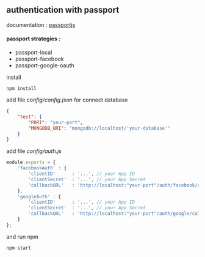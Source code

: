 ## authentication with passport
documentation : [passportjs](http://passportjs.org/docs)

#### passport strategies :
* passport-local
* passport-facebook
* passport-google-oauth

install
```
npm install
```

add file *config/config.json* for connect database
```json
{
	"test": {
		"PORT": "your-port",
		"MONGODB_URI": "mongodb://localhost/'your-database'"
	}
}
```

add file *config/auth.js*
```javascript
module.exports = {
    'facebookAuth' : {
        'clientID'      : '...', // your App ID
        'clientSecret'  : '...', // your App Secret
        'callbackURL'   : 'http://localhost:"your-port"/auth/facebook/callback'
    },
    'googleAuth' : {
        'clientID'      : '...', // your App ID
        'clientSecret'  : '...', // your App Secret
        'callbackURL'   : 'http://localhost:"your-port"/auth/google/callback'
    }
};
```

and run npm 
```
npm start
```